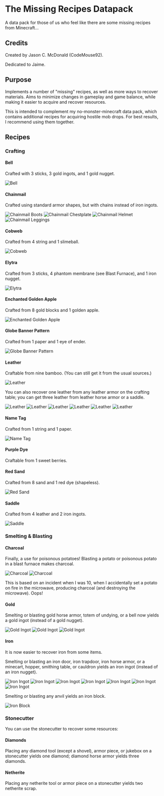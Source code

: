 # The Missing Recipes Datapack

A data pack for those of us who feel like there are some missing recipes from Minecraft...

## Credits

Created by Jason C. McDonald (CodeMouse92).

Dedicated to Jaime.

## Purpose

Implements a number of "missing" recipes, as well as more ways to recover materials. Aims to minimize changes in gameplay and game balance, while making it easier to acquire and recover resources.

This is intended to complement my no-monster-minecraft data pack, which contains additional recipes for acquiring hostile mob drops. For best results, I recommend using them together.

## Recipes

### Crafting

#### Bell

Crafted with 3 sticks, 3 gold ingots, and 1 gold nugget.

![Bell](/img/bell.png)

#### Chainmail

Crafted using standard armor shapes, but with chains instead of iron ingots.

![Chainmail Boots](img/chainmail_boots.png)
![Chainmail Chestplate](img/chainmail_chestplate.png)
![Chainmail Helmet](img/chainmail_helmet.png)
![Chainmail Leggings](img/chainmail_leggings.png)

#### Cobweb

Crafted from 4 string and 1 slimeball.

![Cobweb](img/cobweb.png)

#### Elytra

Crafted from 3 sticks, 4 phantom membrane (see Blast Furnace), and 1 iron nugget.

![Elytra](img/elytra.png)

#### Enchanted Golden Apple

Crafted from 8 gold blocks and 1 golden apple.

![Enchanted Golden Apple](img/enchanted_golden_apple.png)

#### Globe Banner Pattern

Crafted from 1 paper and 1 eye of ender.

![Globe Banner Pattern](img/globe_banner_pattern.png)

#### Leather

Craftable from nine bamboo. (You can still get it from the usual sources.)

![Leather](img/leather.png)

You can also recover one leather from any leather armor on the crafting
table; you can get three leather from leather horse armor or a saddle.

![Leather](img/leather_scrap.png)
![Leather](img/leather_scrap2.png)
![Leather](img/leather_scrap3.png)
![Leather](img/leather_scrap4.png)
![Leather](img/leather_scrap5.png)
![Leather](img/leather_scrap6.png)

#### Name Tag

Crafted from 1 string and 1 paper.

![Name Tag](img/nametag.png)

#### Purple Dye

Craftable from 1 sweet berries.

#### Red Sand

Crafted from 8 sand and 1 red dye (shapeless).

![Red Sand](img/red_sand.png)

#### Saddle

Crafted from 4 leather and 2 iron ingots.

![Saddle](img/saddle.png)

### Smelting & Blasting

#### Charcoal

Finally, a use for poisonous potatoes! Blasting a potato or poisonous potato in a blast furnace makes charcoal.

![Charcoal](img/charcoal.png)
![Charcoal](img/charcoal2.png)

This is based on an incident when I was 10, when I accidentally set a potato on fire in the microwave, producing charcoal (and destroying the microwave). Oops!

#### Gold

Smelting or blasting gold horse armor, totem of undying, or a bell now yields
a gold ingot (instead of a gold nugget).

![Gold Ingot](img/gold_ingot1.png)
![Gold Ingot](img/gold_ingot2.png)
![Gold Ingot](img/gold_ingot3.png)

#### Iron

It is now easier to recover iron from some items.

Smelting or blasting an iron door, iron trapdoor, iron horse armor,
or a minecart, hopper, smithing table, or cauldron yields an iron ingot
(instead of an iron nugget).

![Iron Ingot](img/iron_ingot1.png)
![Iron Ingot](img/iron_ingot2.png)
![Iron Ingot](img/iron_ingot3.png)
![Iron Ingot](img/iron_ingot4.png)
![Iron Ingot](img/iron_ingot5.png)
![Iron Ingot](img/iron_ingot6.png)
![Iron Ingot](img/iron_ingot7.png)

Smelting or blasting any anvil yields an iron block.

![Iron Block](img/iron_block.png)

### Stonecutter

You can use the stonecutter to recover some resources:

#### Diamonds

Placing any diamond tool (except a shovel), armor piece, or jukebox on a
stonecutter yields one diamond; diamond horse armor yields three diamonds.

#### Netherite

Placing any netherite tool or armor piece on a stonecutter yields
two netherite scrap.

